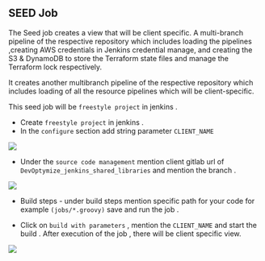 ## SEED Job 

The  Seed job creates a view that will be client specific. A multi-branch pipeline of the  respective repository which includes loading the pipelines ,creating AWS credentials in Jenkins credential manage, and creating the S3 & DynamoDB to store the Terraform state files and manage the Terraform lock respectively.

It creates another multibranch pipeline of the respective repository which includes loading of all the resource pipelines which will be client-specific.

This seed job will be `freestyle project` in jenkins .


- Create  `freestyle project` in jenkins .
- In the `configure` section  add string parameter `CLIENT_NAME`

![](https://gitlab.cloudifyops.com/devoptymize/documentation/-/raw/main/images/3.png)

- Under the `source code management` mention client gitlab url of `DevOptymize_jenkins_shared_libraries` and mention the branch .

![](https://gitlab.cloudifyops.com/devoptymize/documentation/-/raw/main/4.png)


- Build steps - under build steps mention specific path for your code for example `(jobs/*.groovy)` save and run the job .


- Click on `build with parameters` , mention the `CLIENT_NAME`  and start the build . After execution of the job , there will be client specific view.

![](https://gitlab.cloudifyops.com/devoptymize/documentation/-/raw/main/images/5.png)
